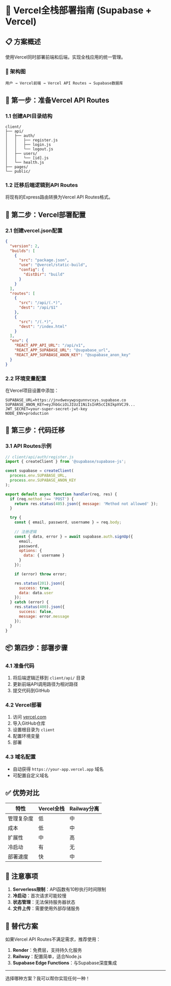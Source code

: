 # 🚀 Vercel全栈部署指南 (Supabase + Vercel)

## 📋 方案概述

使用Vercel同时部署前端和后端，实现全栈应用的统一管理。

### 🎯 架构图
```
用户 → Vercel前端 → Vercel API Routes → Supabase数据库
```

## 🔧 第一步：准备Vercel API Routes

### 1.1 创建API目录结构
```
client/
├── api/
│   ├── auth/
│   │   ├── register.js
│   │   ├── login.js
│   │   └── logout.js
│   ├── users/
│   │   └── [id].js
│   └── health.js
├── pages/
└── public/
```

### 1.2 迁移后端逻辑到API Routes
将现有的Express路由转换为Vercel API Routes格式。

## 🚀 第二步：Vercel部署配置

### 2.1 创建vercel.json配置
```json
{
  "version": 2,
  "builds": [
    {
      "src": "package.json",
      "use": "@vercel/static-build",
      "config": {
        "distDir": "build"
      }
    }
  ],
  "routes": [
    {
      "src": "/api/(.*)",
      "dest": "/api/$1"
    },
    {
      "src": "/(.*)",
      "dest": "/index.html"
    }
  ],
  "env": {
    "REACT_APP_API_URL": "/api/v1",
    "REACT_APP_SUPABASE_URL": "@supabase_url",
    "REACT_APP_SUPABASE_ANON_KEY": "@supabase_anon_key"
  }
}
```

### 2.2 环境变量配置
在Vercel项目设置中添加：
```
SUPABASE_URL=https://jnvdwevywpsgunnvcxys.supabase.co
SUPABASE_ANON_KEY=eyJhbGciOiJIUzI1NiIsInR5cCI6IkpXVCJ9...
JWT_SECRET=your-super-secret-jwt-key
NODE_ENV=production
```

## 🔄 第三步：代码迁移

### 3.1 API Routes示例
```javascript
// client/api/auth/register.js
import { createClient } from '@supabase/supabase-js';

const supabase = createClient(
  process.env.SUPABASE_URL,
  process.env.SUPABASE_ANON_KEY
);

export default async function handler(req, res) {
  if (req.method !== 'POST') {
    return res.status(405).json({ message: 'Method not allowed' });
  }

  try {
    const { email, password, username } = req.body;
    
    // 注册逻辑
    const { data, error } = await supabase.auth.signUp({
      email,
      password,
      options: {
        data: { username }
      }
    });

    if (error) throw error;

    res.status(201).json({
      success: true,
      data: data.user
    });
  } catch (error) {
    res.status(400).json({
      success: false,
      message: error.message
    });
  }
}
```

## 📦 第四步：部署步骤

### 4.1 准备代码
1. 将后端逻辑迁移到 `client/api/` 目录
2. 更新前端API调用路径为相对路径
3. 提交代码到GitHub

### 4.2 Vercel部署
1. 访问 [vercel.com](https://vercel.com)
2. 导入GitHub仓库
3. 设置根目录为 `client`
4. 配置环境变量
5. 部署

### 4.3 域名配置
- 自动获得 `https://your-app.vercel.app` 域名
- 可配置自定义域名

## ✅ 优势对比

| 特性 | Vercel全栈 | Railway分离 |
|------|------------|-------------|
| 管理复杂度 | 低 | 中 |
| 成本 | 低 | 中 |
| 扩展性 | 中 | 高 |
| 冷启动 | 有 | 无 |
| 部署速度 | 快 | 中 |

## 🚨 注意事项

1. **Serverless限制**：API函数有10秒执行时间限制
2. **冷启动**：首次请求可能较慢
3. **状态管理**：无法保持服务器状态
4. **文件上传**：需要使用外部存储服务

## 🔄 替代方案

如果Vercel API Routes不满足需求，推荐使用：
1. **Render**：免费层，支持持久化服务
2. **Railway**：配置简单，适合Node.js
3. **Supabase Edge Functions**：与Supabase深度集成

---

选择哪种方案？我可以帮你实现任何一种！